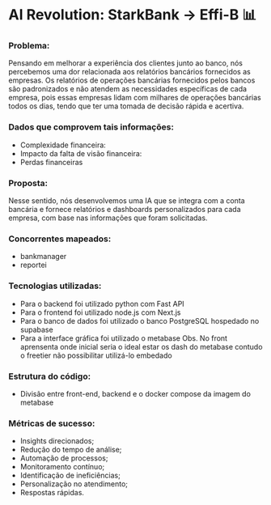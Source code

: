 # AI Revolution: StarkBank  -> Effi-B 📊

### Problema: 
Pensando em melhorar a experiência dos clientes junto ao banco, nós percebemos uma dor relacionada aos relatórios bancários fornecidos as empresas. 
Os relatórios de operações bancárias fornecidos pelos bancos são padronizados e não atendem as necessidades específicas de cada empresa, pois essas empresas lidam com
milhares de operações bancárias todos os dias, tendo que ter uma tomada de decisão rápida e acertiva. 


### Dados que comprovem tais informações:
- Complexidade financeira:
- Impacto da falta de visão financeira:
- Perdas financeiras

### Proposta:
Nesse sentido, nós desenvolvemos uma IA que se integra com a conta bancária e
fornece relatórios e dashboards personalizados para cada empresa, com base nas informações que foram solicitadas. 

### Concorrentes mapeados:
* bankmanager
* reportei

### Tecnologias utilizadas:
- Para o backend foi utilizado python com Fast API 
- Para o frontend foi utilizado node.js com Next.js 
- Para o banco de dados foi utilizado o banco PostgreSQL hospedado no supabase 
- Para a interface gráfica foi utilizado o metabase 
Obs. No front aprensenta onde inicial seria o ideal estar os dash do metabase contudo o freetier não possibilitar utilizá-lo embedado

### Estrutura do código:
- Divisão entre front-end, backend e o docker compose da imagem do metabase
### Métricas de sucesso:
* Insights direcionados;
* Redução do tempo de análise;
* Automação de processos;
* Monitoramento contínuo;
* Identificação de ineficiências;
* Personalização no atendimento;
* Respostas rápidas.

